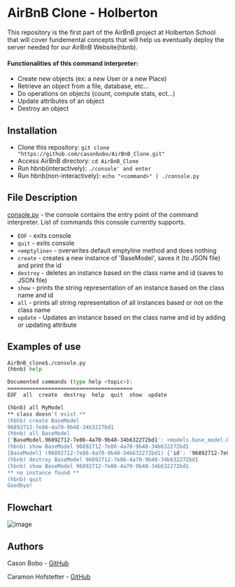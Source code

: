 # AirBnB Clone - Holberton

This repository is the first part of the AirBnB project at Holberton School that will cover fundemental concepts that will help us eventually deploy the server needed for our AirBnB Website(hbnb).

#### Functionalities of this command interpreter:

* Create new objects (ex: a new User or a new Place)
* Retrieve an object from a file, database, etc...
* Do operations on objects (count, compute stats, ect...)
* Update attributes of an object
* Destroy an object

## Installation

* Clone this repository: `git clone "https://github.com/casonbobo/AirBnB_Clone.git"`
* Access AirBnB directory: `cd AirBnB_Clone`
* Run hbnb(interactively): `./console' and enter`
* Run hbnb(non-interactively): `echo "<command>" | ./console.py`

## File Description
[console.py](console.py) - the console contains the entry point of the command interpreter. 
List of commands this console currently supports.

* `EOF` - exits console
* `quit` - exits console
* `<emptyline>` - overwrites default emptyline method and does nothing
* `create` - creates a new instance of 'BaseModel', saves it (to JSON file) and print the id
* `destroy` - deletes an instance based on the class name and id (saves to JSON file)
* `show` - prints the string representation of an instance based on the class name and id
* `all` - prints all string representation of all instances based or not on the class name
* `update` - Updates an instance based on the class name and id by adding or updating attribute

## Examples of use
```bash
AirBnB_clone$./console.py
(hbnb) help

Documented commands (type help <topic>):
========================================
EOF  all  create  destroy  help  quit  show  update

(hbnb) all MyModel
** class doesn't exist **
(hbhb) create BaseModel
96892712-7e86-4a70-9b48-34b3227bd1
(hbnb) all BaseModel
{'BaseModel.96892712-7e86-4a70-9b48-34b632272bd1': <models.base_model.BaseModel object at 0x7fc3cbc37190>}
(hbnb) show BaseModel 96892712-7e86-4a70-9b48-34b632272bd1
[BaseModel] (96892712-7e86-4a70-9b48-34b632272bd1) {'id': '96892712-7e86-4a70-9b48-34b632272bd1', 'created_at': datetime.datetime(2023, 6, 14, 7, 30, 28, 205165), 'updated_at': datetime.datetime(2023, 6, 14, 7, 30, 28, 205191)}
(hbnb) destroy BaseModel 96892712-7e86-4a70-9b48-34b632272bd1
(hbnb) show BaseModel 96892712-7e86-4a70-9b48-34b632272bd1
** no instance found **
(hbnb) quit
Goodbye!
```

## Flowchart
![image](https://github.com/casonbobo/holbertonschool-AirBnB_clone/assets/115739693/c06affdc-28b6-48d3-be27-6dfcb5a87507)



## Authors

Cason Bobo - [GitHub](https://github.com/casonbobo)

Caramon Hofstetter - [GitHub](https://github.com/caramonh)
